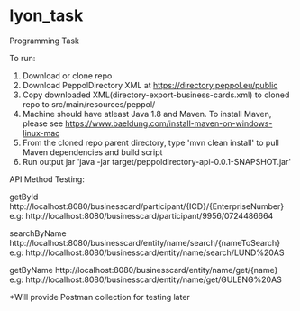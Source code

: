 # lyon_task
Programming Task

To run:
1. Download or clone repo
2. Download PeppolDirectory XML at https://directory.peppol.eu/public
3. Copy downloaded XML(directory-export-business-cards.xml) to cloned repo to src/main/resources/peppol/
4. Machine should have atleast Java 1.8 and Maven. To install Maven, please see https://www.baeldung.com/install-maven-on-windows-linux-mac
5. From the cloned repo parent directory, type 'mvn clean install' to pull Maven dependencies and build script
6. Run output jar 'java -jar target/peppoldirectory-api-0.0.1-SNAPSHOT.jar'


API Method Testing:

getById http://localhost:8080/businesscard/participant/{ICD}/{EnterpriseNumber}
<br/>e.g: http://localhost:8080/businesscard/participant/9956/0724486664

searchByName http://localhost:8080/businesscard/entity/name/search/{nameToSearch}
<br/>e.g: http://localhost:8080/businesscard/entity/name/search/LUND%20AS

getByName http://localhost:8080/businesscard/entity/name/get/{name}
<br/>e.g: http://localhost:8080/businesscard/entity/name/get/GULENG%20AS


*Will provide Postman collection for testing later
